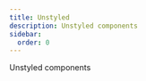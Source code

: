 ```yaml
---
title: Unstyled 
description: Unstyled components 
sidebar: 
  order: 0
---
```


Unstyled components

